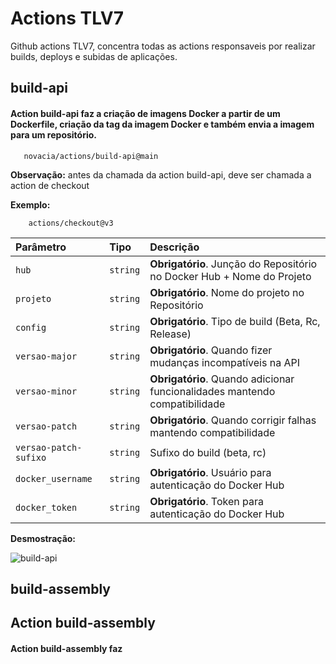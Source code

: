# Actions TLV7
Github actions TLV7, concentra todas as actions responsaveis por realizar builds, deploys e subidas de aplicações.

## build-api

#### Action build-api faz a criação de imagens Docker a partir de um Dockerfile, criação da tag da imagem Docker e também envia a imagem para um repositório.

```Action
   novacia/actions/build-api@main
```
**Observação:** antes da chamada da action build-api, deve ser chamada a action de checkout

**Exemplo:**
```Checkout
    actions/checkout@v3
```

| Parâmetro   | Tipo       | Descrição                           |
| :---------- | :--------- | :---------------------------------- |
| `hub` | `string` | **Obrigatório**. Junção do Repositório no Docker Hub + Nome do Projeto |
| `projeto` | `string` | **Obrigatório**. Nome do projeto no Repositório |
| `config` | `string` | **Obrigatório**. Tipo de build (Beta, Rc, Release) |
| `versao-major` | `string` | **Obrigatório**. Quando fizer mudanças incompatíveis na API |
| `versao-minor` | `string` | **Obrigatório**. Quando adicionar funcionalidades mantendo compatibilidade |
| `versao-patch` | `string` | **Obrigatório**. Quando corrigir falhas mantendo compatibilidade |
| `versao-patch-sufixo` | `string` | Sufixo do build (beta, rc) |
| `docker_username` | `string` | **Obrigatório**. Usuário para autenticação do Docker Hub |
| `docker_token` | `string` | **Obrigatório**. Token para autenticação do Docker Hub |

**Desmostração:**

![build-api](https://i.ibb.co/BcFQmTP/build-api.png)

## build-assembly

## Action build-assembly

#### Action build-assembly faz 